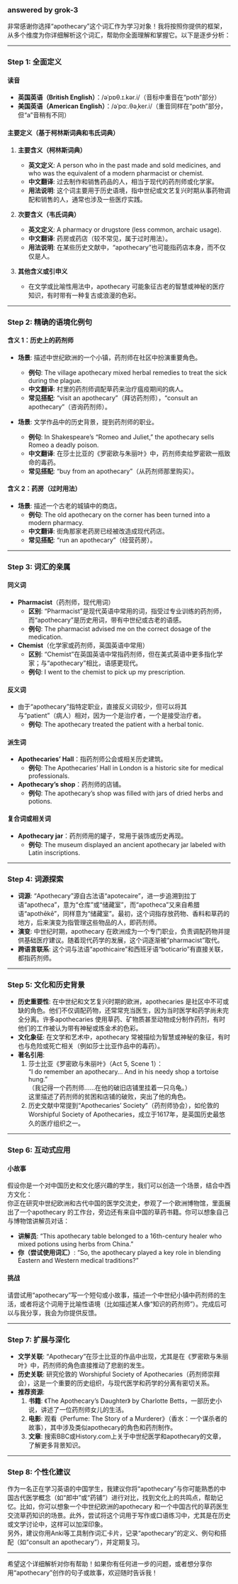 ### answered by grok-3
非常感谢你选择“apothecary”这个词汇作为学习对象！我将按照你提供的框架，从多个维度为你详细解析这个词汇，帮助你全面理解和掌握它。以下是逐步分析：

---

### Step 1: 全面定义

#### 读音
- **英国英语（British English）**：/əˈpɒθ.ɪ.kər.i/（音标中重音在“poth”部分）
- **美国英语（American English）**：/əˈpɑː.θəˌker.i/（重音同样在“poth”部分，但“a”音稍有不同）

#### 主要定义（基于柯林斯词典和韦氏词典）
1. **主要含义（柯林斯词典）**  
   - **英文定义**: A person who in the past made and sold medicines, and who was the equivalent of a modern pharmacist or chemist.  
   - **中文翻译**: 过去制作和销售药品的人，相当于现代的药剂师或化学家。  
   - **用法说明**: 这个词主要用于历史语境，指中世纪或文艺复兴时期从事药物调配和销售的人，通常也涉及一些医疗实践。

2. **次要含义（韦氏词典）**  
   - **英文定义**: A pharmacy or drugstore (less common, archaic usage).  
   - **中文翻译**: 药房或药店（较不常见，属于过时用法）。  
   - **用法说明**: 在某些历史文献中，“apothecary”也可能指药店本身，而不仅仅是人。

3. **其他含义或引申义**  
   - 在文学或比喻性用法中，apothecary 可能象征古老的智慧或神秘的医疗知识，有时带有一种复古或浪漫的色彩。

---

### Step 2: 精确的语境化例句

#### 含义 1：历史上的药剂师
- **场景**: 描述中世纪欧洲的一个小镇，药剂师在社区中扮演重要角色。  
  - **例句**: The village apothecary mixed herbal remedies to treat the sick during the plague.  
  - **中文翻译**: 村里的药剂师调配草药来治疗瘟疫期间的病人。  
  - **常见搭配**: “visit an apothecary”（拜访药剂师），“consult an apothecary”（咨询药剂师）。

- **场景**: 文学作品中的历史背景，提到药剂师的职业。  
  - **例句**: In Shakespeare’s “Romeo and Juliet,” the apothecary sells Romeo a deadly poison.  
  - **中文翻译**: 在莎士比亚的《罗密欧与朱丽叶》中，药剂师卖给罗密欧一瓶致命的毒药。  
  - **常见搭配**: “buy from an apothecary”（从药剂师那里购买）。

#### 含义 2：药房（过时用法）
- **场景**: 描述一个古老的城镇中的商店。  
  - **例句**: The old apothecary on the corner has been turned into a modern pharmacy.  
  - **中文翻译**: 街角那家老药房已经被改造成现代药店。  
  - **常见搭配**: “run an apothecary”（经营药房）。

---

### Step 3: 词汇的亲属

#### 同义词
- **Pharmacist**（药剂师，现代用词）  
  - **区别**: “Pharmacist”是现代英语中常用的词，指受过专业训练的药剂师，而“apothecary”是历史用词，带有中世纪或古老的语感。  
  - **例句**: The pharmacist advised me on the correct dosage of the medication.  
- **Chemist**（化学家或药剂师，英国英语中常用）  
  - **区别**: “Chemist”在英国英语中常指药剂师，但在美式英语中更多指化学家；与“apothecary”相比，语感更现代。  
  - **例句**: I went to the chemist to pick up my prescription.

#### 反义词
- 由于“apothecary”指特定职业，直接反义词较少，但可以将其与“patient”（病人）相对，因为一个是治疗者，一个是接受治疗者。  
  - **例句**: The apothecary treated the patient with a herbal tonic.

#### 派生词
- **Apothecaries’ Hall**：指药剂师公会或相关历史建筑。  
  - **例句**: The Apothecaries’ Hall in London is a historic site for medical professionals.  
- **Apothecary’s shop**：药剂师的店铺。  
  - **例句**: The apothecary’s shop was filled with jars of dried herbs and potions.

#### 复合词或相关词
- **Apothecary jar**：药剂师用的罐子，常用于装饰或历史再现。  
  - **例句**: The museum displayed an ancient apothecary jar labeled with Latin inscriptions.

---

### Step 4: 词源探索

- **词源**: “Apothecary”源自古法语“apotecaire”，进一步追溯到拉丁语“apotheca”，意为“仓库”或“储藏室”，而“apotheca”又来自希腊语“apothēkē”，同样意为“储藏室”。最初，这个词指存放药物、香料和草药的地方，后来演变为指管理这些物品的人，即药剂师。
- **演变**: 中世纪时期，apothecary 在欧洲成为一个专门职业，负责调配药物并提供基础医疗建议。随着现代药学的发展，这个词逐渐被“pharmacist”取代。
- **跨语言联系**: 这个词与法语“apothicaire”和西班牙语“boticario”有直接关联，都指药剂师。

---

### Step 5: 文化和历史背景

- **历史重要性**: 在中世纪和文艺复兴时期的欧洲，apothecaries 是社区中不可或缺的角色。他们不仅调配药物，还常常充当医生，因为当时医学和药学尚未完全分离。许多apothecaries 使用草药、矿物质甚至动物成分制作药剂，有时他们的工作被认为带有神秘或炼金术的色彩。
- **文化象征**: 在文学和艺术中，apothecary 常被描绘为智慧或神秘的象征，有时也与危险或死亡相关（例如莎士比亚作品中的毒药）。
- **著名引用**:
  1. 莎士比亚《罗密欧与朱丽叶》（Act 5, Scene 1）：  
     “I do remember an apothecary… And in his needy shop a tortoise hung.”  
     （我记得一个药剂师……在他的破旧店铺里挂着一只乌龟。）  
     这里描述了药剂师的贫困和店铺的破败，突出了他的角色。
  2. 历史文献中常提到“Apothecaries’ Society”（药剂师协会），如伦敦的 Worshipful Society of Apothecaries，成立于1617年，是英国历史最悠久的医疗组织之一。

---

### Step 6: 互动式应用

#### 小故事
假设你是一个对中国历史和文化感兴趣的学生，我们可以创造一个场景，结合中西方文化：  
你正在研究中世纪欧洲和古代中国的医学交流史，参观了一个欧洲博物馆，里面展出了一个apothecary 的工作台，旁边还有来自中国的草药书籍。你可以想象自己与博物馆讲解员对话：  
- **讲解员**: “This apothecary table belonged to a 16th-century healer who mixed potions using herbs from China.”  
- **你（尝试使用词汇）**: “So, the apothecary played a key role in blending Eastern and Western medical traditions?”  

#### 挑战
请尝试用“apothecary”写一个短句或小故事，描述一个中世纪小镇中药剂师的生活，或者将这个词用于比喻性语境（比如描述某人像“知识的药剂师”）。完成后可以与我分享，我会为你提供反馈。

---

### Step 7: 扩展与深化

- **文学关联**: “Apothecary”在莎士比亚的作品中出现，尤其是在《罗密欧与朱丽叶》中，药剂师的角色直接推动了悲剧的发生。  
- **历史关联**: 研究伦敦的 Worshipful Society of Apothecaries（药剂师崇拜会），这是一个重要的历史组织，与现代医学和药学的分离有密切关系。  
- **推荐资源**:  
  1. **书籍**: 《The Apothecary’s Daughter》 by Charlotte Betts，一部历史小说，讲述了一位药剂师女儿的生活。  
  2. **电影**: 观看《Perfume: The Story of a Murderer》（香水：一个谋杀者的故事），其中涉及类似apothecary的角色和药剂制作。  
  3. **文章**: 搜索BBC或History.com上关于中世纪医学和apothecary的文章，了解更多背景知识。

---

### Step 8: 个性化建议

作为一名正在学习英语的中国学生，我建议你将“apothecary”与你可能熟悉的中国古代医学概念（如“郎中”或“药铺”）进行对比，找到文化上的共鸣点，帮助记忆。比如，你可以想象一个中世纪欧洲的apothecary 和一个中国古代的草药医生交流草药知识的场景。此外，尝试将这个词用于写作或口语练习中，尤其是在历史或文学讨论中，这样可以加深印象。  
另外，建议你用Anki等工具制作词汇卡片，记录“apothecary”的定义、例句和搭配（如“consult an apothecary”），并定期复习。

---

希望这个详细解析对你有帮助！如果你有任何进一步的问题，或者想分享你用“apothecary”创作的句子或故事，欢迎随时告诉我！